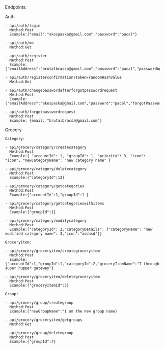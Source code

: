 Endpoints:

Auth

    - api/auth/login
      Method:Post
      Example:{"email":"akospaska@gmail.com","password":"pacal"}

    - api/auth/me
      Method:Get

    - api/auth/register
      Method:Post
      Example:{"emailAddress":"brutalbracsa@gmail.com","password":"pacal","passwordAgain":"pacal","creatorAccountId":0,"isAdmin":false}

    - api/auth/registerconfirmation?token=randomHashValue
      Method:Get

    - api/auth/changepasswordafterforgotpasswordrequest
      Method:Post
      Example:{"emailAddress":"akospaska@gmail.com","password":"pacal","forgotPasswordToken":"randomhashToken"}

    - api/auth/forgotpasswordrequest
      Method:Post
      Example: {email: "brutalbracsa@gmail.com"}

Grocery

    Category:

    - api/grocery/category/createcategory
      Method:Post
      Example:{ "accountId": 1, "groupId": 1, "priority": 3, "icon": "icon", "newCategoryName": "new category name" }

    - api/grocery/category/deletecategory
      Method:Post
      Example:{"categoryId":13}

    - api/grocery/category/getcategories
      Method:Post
      Example:{"accountId":1,"groupId":1 }

    - api/grocery/category/getcategorieswithitems
      Method:Post
      Example:{"groupId":1}

    - api/grocery/category/modifycategory
      Method:Post
      Example:{"categoryId": 2,"categoryDetails": {"categoryName": "new modified category name": 3,"icon":"asdasd"}}

    GroceryItem:

    - api/grocery/groceryitem/creategroceryitem
      Method:Post
      Example:{"accountId":1,"groupId":1,"categoryId":2,"groceryItemName":"I through super hupper gateway"}

    - api/grocery/groceryitem/deletegroceryitem
      Method:Post
      Example:{"groceryItemId":5}

    Group:

    - api/grocery/group/creategroup
      Method:Post
      Example:{"newGroupName":"I am the new group name}

    - api/grocery/groceryitem/getgroups
      Method:Get

    - api/grocery/group/deletegroup
      Method:Post
      Example:{"groupId":7}
